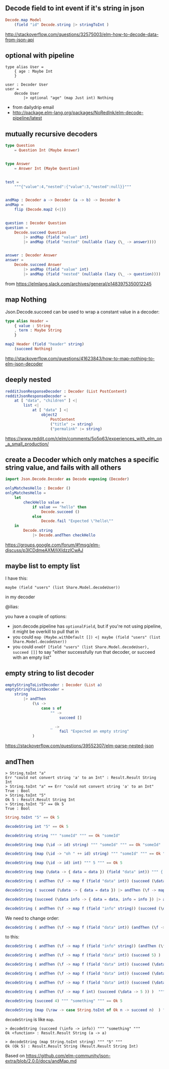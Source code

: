 ## Decode field to int event if it's string in json

```elm
Decode.map Model
    (field "id" Decode.string |> stringToInt )
```

http://stackoverflow.com/questions/32575003/elm-how-to-decode-data-from-json-api

## optional with pipeline

```
type alias User =
    { age : Maybe Int
    }

user : Decoder User
user =
    decode User
        |> optional "age" (map Just int) Nothing
```

- from dailydrip email
- http://package.elm-lang.org/packages/NoRedInk/elm-decode-pipeline/latest

## mutually recursive decoders

```elm
type Question
    = Question Int (Maybe Answer)


type Answer
    = Answer Int (Maybe Question)


test =
    """{"value":4,"nested":{"value":3,"nested":null}}"""


andMap : Decoder a -> Decoder (a -> b) -> Decoder b
andMap =
    flip (Decode.map2 (<|))


question : Decoder Question
question =
    Decode.succeed Question
        |> andMap (field "value" int)
        |> andMap (field "nested" (nullable (lazy (\_ -> answer))))


answer : Decoder Answer
answer =
    Decode.succeed Answer
        |> andMap (field "value" int)
        |> andMap (field "nested" (nullable (lazy (\_ -> question))))
```

from https://elmlang.slack.com/archives/general/p1483975350012245


## map Nothing

Json.Decode.succeed can be used to wrap a constant value in a decoder:

```elm
type alias Header =
    { value : String
    , term : Maybe String
    }

map2 Header (field "header" string)
    (succeed Nothing)
```

http://stackoverflow.com/questions/41623843/how-to-map-nothing-to-elm-json-decoder

## deeply nested

```elm
redditJsonResponseDecoder : Decoder (List PostContent)
redditJsonResponseDecoder =
    at [ "data", "children" ] <|
        list <|
            at [ "data" ] <|
                object2
                    PostContent
                    ("title" := string)
                    ("permalink" := string)
```

https://www.reddit.com/r/elm/comments/5o5p63/experiences_with_elm_on_a_small_production/

## create a Decoder which only matches a specific string value, and fails with all others

```elm
import Json.Decode.Decoder as Decode exposing (Decoder)

onlyMatchesHello : Decoder ()
onlyMatchesHello =
    let
        checkHello value =
            if value == "hello" then
                Decode.succeed ()
            else
                Decode.fail "Expected \"hello\""
    in
        Decode.string
            |> Decode.andThen checkHello
```

https://groups.google.com/forum/#!msg/elm-discuss/p3lCDdmeAXM/liXIdzzlCwAJ

## maybe list to empty list

I have this:

`maybe (field "users" (list Share.Model.decodeUser))`
 
in my decoder

@ilias:

you have a couple of options:
- json.decode.pipeline has `optionalField`, but if you're not using pipeline, it might be overkill to pull that in
- you could `map (Maybe.withDefault []) <| maybe (field "users" (list Share.Model.decodeUser))`
- you could `oneOf [field "users" (list Share.Model.decodeUser), succeed []]` to say "either successfully run that decoder, or succeed with an empty list"

## empty string to list decoder

```elm
emptyStringToListDecoder : Decoder (List a)
emptyStringToListDecoder =
    string
        |> andThen
            (\s ->
                case s of
                    "" ->
                        succeed []

                    _ ->
                        fail "Expected an empty string"
            )
```

https://stackoverflow.com/questions/39552307/elm-parse-nested-json

## andThen

```elm-repl
> String.toInt "a"
Err "could not convert string 'a' to an Int" : Result.Result String Int
> String.toInt "a" == Err "could not convert string 'a' to an Int"
True : Bool
> String.toInt "5"
Ok 5 : Result.Result String Int
> String.toInt "5" == Ok 5
True : Bool
```

```elm
String.toInt "5" == Ok 5
```

```elm
decodeString int "5" == Ok 5
```

```elm
decodeString string """ "someId" """ == Ok "someId"
```

```elm
decodeString (map (\id -> id) string) """ "someId" """ == Ok "someId"
```

```elm
decodeString (map (\id -> "oh " ++ id) string) """ "someId" """ == Ok "oh someId"
```

```elm
decodeString (map (\id -> id) int) """ 5 """ == Ok 5
```

```elm
decodeString (map (\data -> { data = data }) (field "data" int)) """ { "data": 5 } """
```

```elm
decodeString ( andThen (\f -> map f (field "data" int)) (succeed (\data -> { data = data })) )  """ { "data": 1 } """
```

```elm
decodeString ( succeed (\data -> { data = data }) |> andThen (\f -> map f (field "data" int)) )  """ { "data": 1 } """
```

```elm
decodeString (succeed (\data info -> { data = data, info = info }) |> andThen (\f -> map f (field "data" int)) |> andThen (\f -> map f (field "info" string)) )  """ { "data": 1, "info": "Some info" } """
```

```elm
decodeString ( andThen (\f -> map f (field "info" string)) (succeed (\data info -> { data = data, info = info }) |> andThen (\f -> map f (field "data" int))) )  """ { "data": 1, "info": "Some info" } """
```

We need to change order:

```elm
decodeString ( andThen (\f -> map f (field "data" int)) (andThen (\f -> map f (field "info" string)) (succeed (\data info -> { data = data, info = info })) ) ) """ { "data": 1, "info": "Some info" } """ == Ok { data = "Some info", info = 1 }
```

to this:

```elm
decodeString ( andThen (\f -> map f (field "info" string)) (andThen (\f -> map f (field "data" int)) (succeed (\data info -> { data = data, info = info })) ) ) """ { "data": 1, "info": "Some info" } """ == Ok { data = 1, info = "Some info" }
```

```elm
decodeString ( andThen (\f -> map f (field "data" int)) (succeed 5) )  """ { "data": 1 } """
```

```elm
decodeString ( andThen (\f -> map f (field "data" int)) (succeed (\data -> data)) )  """ { "data": 1 } """
```

```elm
decodeString ( andThen (\f -> map f (field "data" int)) (succeed (\data -> { data = data } )) )  """ { "data": 1 } """
```

```elm
decodeString ( andThen (\f -> map f (field "data" int)) (succeed (\data -> 5 )) )  """ { "data": 1 } """
```

```elm
decodeString ( andThen (\f -> map f int) (succeed (\data -> 5 )) )  """ 1 """
```

```elm
decodeString (succeed 4) """ "something" """ == Ok 5
```

```elm
decodeString (map (\raw -> case String.toInt of Ok n -> succeed n)  ) """ "something" """ == Ok 5
```

`decodeString` is like `map`.

```elm-repl
> decodeString (succeed (\info -> info)) """ "something" """
Ok <function> : Result.Result String (a -> a)
```

```elm-repl
> decodeString (map String.toInt string) """ "5" """
Ok (Ok 5) : Result.Result String (Result.Result String Int)
```

Based on https://github.com/elm-community/json-extra/blob/2.0.0/docs/andMap.md